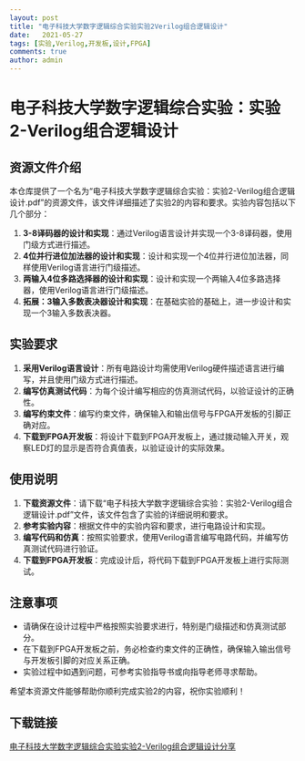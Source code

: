 ```yaml
---
layout: post
title: "电子科技大学数字逻辑综合实验实验2Verilog组合逻辑设计"
date:   2021-05-27
tags: [实验,Verilog,开发板,设计,FPGA]
comments: true
author: admin
---
```

# 电子科技大学数字逻辑综合实验：实验2-Verilog组合逻辑设计

## 资源文件介绍

本仓库提供了一个名为“电子科技大学数字逻辑综合实验：实验2-Verilog组合逻辑设计.pdf”的资源文件，该文件详细描述了实验2的内容和要求。实验内容包括以下几个部分：

1. **3-8译码器的设计和实现**：通过Verilog语言设计并实现一个3-8译码器，使用门级方式进行描述。
2. **4位并行进位加法器的设计和实现**：设计和实现一个4位并行进位加法器，同样使用Verilog语言进行门级描述。
3. **两输入4位多路选择器的设计和实现**：设计和实现一个两输入4位多路选择器，使用Verilog语言进行门级描述。
4. **拓展：3输入多数表决器设计和实现**：在基础实验的基础上，进一步设计和实现一个3输入多数表决器。

## 实验要求

1. **采用Verilog语言设计**：所有电路设计均需使用Verilog硬件描述语言进行编写，并且使用门级方式进行描述。
2. **编写仿真测试代码**：为每个设计编写相应的仿真测试代码，以验证设计的正确性。
3. **编写约束文件**：编写约束文件，确保输入和输出信号与FPGA开发板的引脚正确对应。
4. **下载到FPGA开发板**：将设计下载到FPGA开发板上，通过拨动输入开关，观察LED灯的显示是否符合真值表，以验证设计的实际效果。

## 使用说明

1. **下载资源文件**：请下载“电子科技大学数字逻辑综合实验：实验2-Verilog组合逻辑设计.pdf”文件，该文件包含了实验的详细说明和要求。
2. **参考实验内容**：根据文件中的实验内容和要求，进行电路设计和实现。
3. **编写代码和仿真**：按照实验要求，使用Verilog语言编写电路代码，并编写仿真测试代码进行验证。
4. **下载到FPGA开发板**：完成设计后，将代码下载到FPGA开发板上进行实际测试。

## 注意事项

- 请确保在设计过程中严格按照实验要求进行，特别是门级描述和仿真测试部分。
- 在下载到FPGA开发板之前，务必检查约束文件的正确性，确保输入输出信号与开发板引脚的对应关系正确。
- 实验过程中如遇到问题，可参考实验指导书或向指导老师寻求帮助。

希望本资源文件能够帮助你顺利完成实验2的内容，祝你实验顺利！

## 下载链接

[电子科技大学数字逻辑综合实验实验2-Verilog组合逻辑设计分享](https://pan.quark.cn/s/21dded0a9d44)